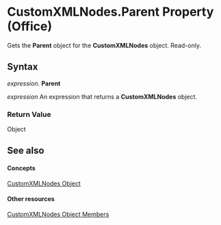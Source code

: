 
# CustomXMLNodes.Parent Property (Office)

Gets the  **Parent** object for the **CustomXMLNodes** object. Read-only.


## Syntax

 _expression_. **Parent**

 _expression_ An expression that returns a **CustomXMLNodes** object.


### Return Value

Object


## See also


#### Concepts


[CustomXMLNodes Object](7aa5b7ae-7d4e-4b57-23b5-b027f39e5ff6.md)
#### Other resources


[CustomXMLNodes Object Members](8813ae2c-d56b-ab10-0567-5546a6324285.md)
